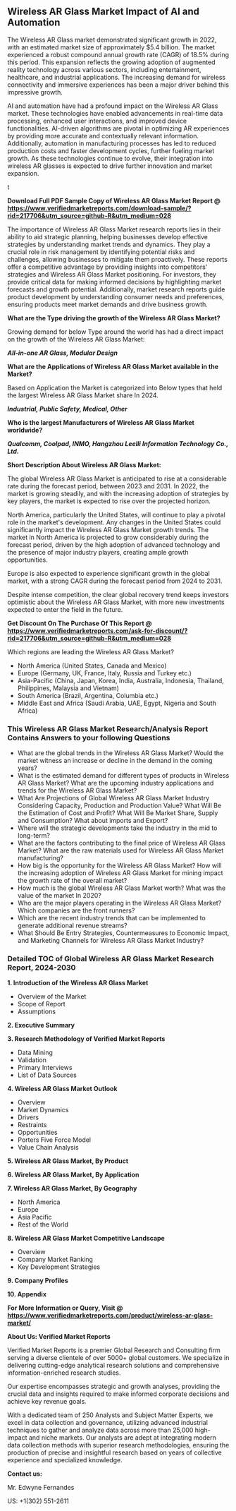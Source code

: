 <h2>Wireless AR Glass Market Impact of AI and Automation</h2><p>The Wireless AR Glass market demonstrated significant growth in 2022, with an estimated market size of approximately $5.4 billion. The market experienced a robust compound annual growth rate (CAGR) of 18.5% during this period. This expansion reflects the growing adoption of augmented reality technology across various sectors, including entertainment, healthcare, and industrial applications. The increasing demand for wireless connectivity and immersive experiences has been a major driver behind this impressive growth.</p><p>AI and automation have had a profound impact on the Wireless AR Glass market. These technologies have enabled advancements in real-time data processing, enhanced user interactions, and improved device functionalities. AI-driven algorithms are pivotal in optimizing AR experiences by providing more accurate and contextually relevant information. Additionally, automation in manufacturing processes has led to reduced production costs and faster development cycles, further fueling market growth. As these technologies continue to evolve, their integration into wireless AR glasses is expected to drive further innovation and market expansion.</p>t</p><p id="" class=""><strong>Download Full PDF Sample Copy of Wireless AR Glass Market Report @ <a href="https://www.verifiedmarketreports.com/download-sample/?rid=217706&utm_source=github-R&utm_medium=028" target="_blank">https://www.verifiedmarketreports.com/download-sample/?rid=217706&utm_source=github-R&utm_medium=028</a></strong></p><p>The importance of&nbsp;Wireless AR Glass Market research reports lies in their ability to aid strategic planning, helping businesses develop effective strategies by understanding market trends and dynamics. They play a crucial role in risk management by identifying potential risks and challenges, allowing businesses to mitigate them proactively. These reports offer a competitive advantage by providing insights into competitors' strategies and Wireless AR Glass Market positioning. For investors, they provide critical data for making informed decisions by highlighting market forecasts and growth potential. Additionally, market research reports guide product development by understanding consumer needs and preferences, ensuring products meet market demands and drive business growth.</p><p><strong>What are the&nbsp;Type driving the growth of the Wireless AR Glass Market?</strong></p><p id="" class="">Growing demand for below Type around the world has had a direct impact on the growth of the Wireless AR Glass Market:</p><em><strong>All-in-one AR Glass, Modular Design</strong></em></p><strong>What are the&nbsp;Applications&nbsp;of Wireless AR Glass Market available in the Market?</strong></p><p id="" class="">Based on Application the Market is categorized into Below types that held the largest Wireless AR Glass Market share In 2024.</p><em><strong>Industrial, Public Safety, Medical, Other</strong></em></p><strong>Who is the largest Manufacturers of Wireless AR Glass Market worldwide?</strong></p><p><em><strong>Qualcomm, Coolpad, INMO, Hangzhou Leelli Information Technology Co., Ltd.</strong></em></p><p id="" class=""><strong>Short Description About Wireless AR Glass Market:</strong></p><p>The global Wireless AR Glass Market is anticipated to rise at a considerable rate during the forecast period, between 2023 and 2031. In 2022, the market is growing steadily, and with the increasing adoption of strategies by key players, the market is expected to rise over the projected horizon.</p><p>North America, particularly the United States, will continue to play a pivotal role in the market's development. Any changes in the United States could significantly impact the Wireless AR Glass Market growth trends. The market in North America is projected to grow considerably during the forecast period, driven by the high adoption of advanced technology and the presence of major industry players, creating ample growth opportunities.</p><p>Europe is also expected to experience significant growth in the global market, with a strong CAGR during the forecast period from 2024 to 2031.</p><p>Despite intense competition, the clear global recovery trend keeps investors optimistic about the Wireless AR Glass Market, with more new investments expected to enter the field in the future.</p><p id="" class=""><strong>Get Discount On The Purchase Of This Report @ <a href="https://www.verifiedmarketreports.com/ask-for-discount/?rid=217706&utm_source=github-R&utm_medium=028" target="_blank">https://www.verifiedmarketreports.com/ask-for-discount/?rid=217706&utm_source=github-R&utm_medium=028</a></strong></p>Which regions are leading the Wireless AR Glass Market?</p><ul><li>North America (United States, Canada and Mexico)</li><li>Europe (Germany, UK, France, Italy, Russia and Turkey etc.)</li><li>Asia-Pacific (China, Japan, Korea, India, Australia, Indonesia, Thailand, Philippines, Malaysia and Vietnam)</li><li>South America (Brazil, Argentina, Columbia etc.)</li><li>Middle East and Africa (Saudi Arabia, UAE, Egypt, Nigeria and South Africa)</li></ul><h3 id="" class="">This Wireless AR Glass Market Research/Analysis Report Contains Answers to your following Questions</h3><ul><li>What are the global trends in the Wireless AR Glass Market? Would the market witness an increase or decline in the demand in the coming years?</li><li>What is the estimated demand for different types of products in Wireless AR Glass Market? What are the upcoming industry applications and trends for the Wireless AR Glass Market?</li><li>What Are Projections of Global Wireless AR Glass Market Industry Considering Capacity, Production and Production Value? What Will Be the Estimation of Cost and Profit? What Will Be Market Share, Supply and Consumption? What about imports and Export?</li><li>Where will the strategic developments take the industry in the mid to long-term?</li><li>What are the factors contributing to the final price of Wireless AR Glass Market? What are the raw materials used for Wireless AR Glass Market manufacturing?</li><li>How big is the opportunity for the Wireless AR Glass Market? How will the increasing adoption of Wireless AR Glass Market for mining impact the growth rate of the overall market?</li><li>How much is the global Wireless AR Glass Market worth? What was the value of the market In 2020?</li><li>Who are the major players operating in the Wireless AR Glass Market? Which companies are the front runners?</li><li>Which are the recent industry trends that can be implemented to generate additional revenue streams?</li><li>What Should Be Entry Strategies, Countermeasures to Economic Impact, and Marketing Channels for Wireless AR Glass Market Industry?</li></ul><h3 id="" class="">Detailed TOC of Global Wireless AR Glass Market Research Report, 2024-2030</h3><p id="" class=""><strong>1. Introduction of the Wireless AR Glass Market</strong></p><ul><li>Overview of the Market</li><li>Scope of Report</li><li>Assumptions</li></ul><p id="" class=""><strong>2. Executive Summary</strong></p><p id="" class=""><strong>3. Research Methodology of Verified Market Reports</strong></p><ul><li>Data Mining</li><li>Validation</li><li>Primary Interviews</li><li>List of Data Sources</li></ul><p id="" class=""><strong>4. Wireless AR Glass Market Outlook</strong></p><ul><li>Overview</li><li>Market Dynamics</li><li>Drivers</li><li>Restraints</li><li>Opportunities</li><li>Porters Five Force Model</li><li>Value Chain Analysis</li></ul><p id="" class=""><strong>5. Wireless AR Glass Market, By Product</strong></p><p id="" class=""><strong>6. Wireless AR Glass Market, By Application</strong></p><p id="" class=""><strong>7. Wireless AR Glass Market, By Geography</strong></p><ul><li>North America</li><li>Europe</li><li>Asia Pacific</li><li>Rest of the World</li></ul><p id="" class=""><strong>8. Wireless AR Glass Market Competitive Landscape</strong></p><ul><li>Overview</li><li>Company Market Ranking</li><li>Key Development Strategies</li></ul><p id="" class=""><strong>9. Company Profiles</strong></p><p id="" class=""><strong>10. Appendix</strong></p><p id="" class=""><strong>For More Information or Query, Visit @ <a href="https://www.verifiedmarketreports.com/product/wireless-ar-glass-market/" target="_blank">https://www.verifiedmarketreports.com/product/wireless-ar-glass-market/</a></strong></p><p id="" class=""><strong>About Us: Verified Market Reports</strong></p><p id="" class="">Verified Market Reports is a premier Global Research and Consulting firm serving a diverse clientele of over 5000+ global customers. We specialize in delivering cutting-edge analytical research solutions and comprehensive information-enriched research studies.</p><p id="" class="">Our expertise encompasses strategic and growth analyses, providing the crucial data and insights required to make informed corporate decisions and achieve key revenue goals.</p><p id="" class="">With a dedicated team of 250 Analysts and Subject Matter Experts, we excel in data collection and governance, utilizing advanced industrial techniques to gather and analyze data across more than 25,000 high-impact and niche markets. Our analysts are adept at integrating modern data collection methods with superior research methodologies, ensuring the production of precise and insightful research based on years of collective experience and specialized knowledge.</p><p id="" class=""><strong>Contact us:</strong></p><p id="" class="">Mr. Edwyne Fernandes</p><p id="" class="">US: +1(302) 551-2611</p>